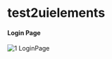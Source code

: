 
# test2uielements

<h4>Login Page</h4>

![1 LoginPage](https://user-images.githubusercontent.com/81357299/122857435-1d684700-d336-11eb-8356-fd2eb94bb237.png)
